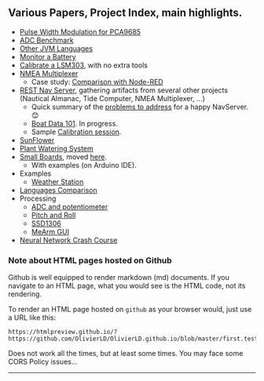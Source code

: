 ## Various Papers, Project Index, main highlights.

- [Pulse Width Modulation for PCA9685](../I2C.SPI/PWM.md)
- [ADC Benchmark](../ADC-benchmark/README.md)
- [Other JVM Languages](../OtherJVM.languages/README.md)
- [Monitor a Battery](../Monitor.Battery/README.md)
- [Calibrate a LSM303](../I2C.SPI/lsm303.calibration/README.md), with no extra tools
- [NMEA Multiplexer](../NMEA.Multilexer/README.md)
    - Case study: [Comparison with Node-RED](../NMEA-multiplexer/casestudy.md)
- [REST Nav Server](../RESTNavServer/README.md), gathering artifacts from several other projects (Nautical Almanac, Tide Computer, NMEA Multiplexer, ...)
    - Quick summary of the [problems to address](./happy.navserver/HappyNavserver.md) for a happy NavServer. 😊
    - [Boat Data 101](http://raspberrypi.lediouris.net/_Articles/data.logging/datalogging.html). In progress.
    - Sample [Calibration session](http://logisail.lediouris.net/documents/calibration.session.html).
- [SunFlower](../Project.Trunk/SunFlower/README.md)
- [Plant Watering System](../Project.Trunk/PlantWateringSystem/README.md)
- [Small Boards](../Small.Boards/README.md), moved [here](https://github.com/OlivierLD/small-boards).
    - With examples (on Arduino IDE).
- Examples
    - [Weather Station](../Project.Trunk/Weather.Station.Implementation/README.md)
- [Languages Comparison](../Project.Trunk/System.Languages/LanguageComparison.md)
- Processing
    - [ADC and potentiometer](../Processing#to-run-the-sketch)
    - [Pitch and Roll](../Processing#pitchrollpde)
    - [SSD1306](../Processing#ssd1306-oled-display)
    - [MeArm GUI](../Processing#mearm-gui)
- [Neural Network Crash Course](../JupyterNotebooks/deep.learning.crash.course/README.md)

### Note about HTML pages hosted on Github
Github is well equipped to render markdown (md) documents. If you navigate to an HTML page, what you would see is the HTML code, not its rendering.

To render an HTML page hosted on `github` as your browser would, just use a URL like this:
```
https://htmlpreview.github.io/?https://github.com/OlivierLD/OlivierLD.github.io/blob/master/first.test.html
```
Does not work all the times, but at least some times. You may face some CORS Policy issues...

---

